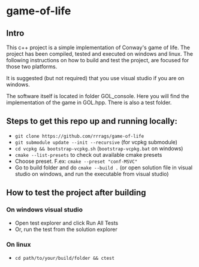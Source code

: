 # game-of-life

## Intro
This c++ project is a simple implementation of Conway's game of life. The project has been compiled, tested and executed on windows and linux. The following instructions on how to build and test the project, are focused for those two platforms.

It is suggested (but not required) that you use visual studio if you are on windows. 

The software itself is located in folder GOL_console. Here you will find the implementation of the game in GOL.hpp. There is also a test folder.

## Steps to get this repo up and running locally:

 - `git clone https://github.com/rrrags/game-of-life`
 - `git submodule update --init --recursive` (for vcpkg submodule)
 - `cd vcpkg && bootstrap-vcpkg.sh` (`bootstrap-vcpkg.bat` on windows)
 - `cmake --list-presets` to check out available cmake presets
 - Choose preset. F.ex: `cmake --preset "conf-MSVC"`
 - Go to build folder and do `cmake --build .` (or open solution file in visual studio on windows, and run the executable from visual studio)

## How to test the project after building
### On windows visual studio
 - Open test explorer and click Run All Tests
 - Or, run the test from the solution explorer
### On linux
 - `cd path/to/your/build/folder && ctest`
